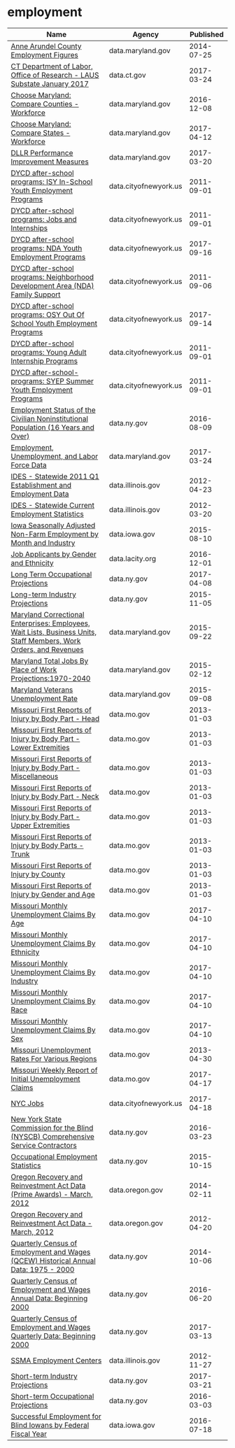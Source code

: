 # employment

Name | Agency | Published
---- | ---- | ---------
[Anne Arundel County Employment Figures](../socrata/8du4-um8y.md) | data.maryland.gov | 2014-07-25
[CT Department of Labor, Office of Research - LAUS Substate January 2017](../socrata/nfe2-aprv.md) | data.ct.gov | 2017-03-24
[Choose Maryland: Compare Counties - Workforce](../socrata/q7q7-usgm.md) | data.maryland.gov | 2016-12-08
[Choose Maryland: Compare States - Workforce](../socrata/5esm-neyf.md) | data.maryland.gov | 2017-04-12
[DLLR Performance Improvement Measures](../socrata/7m66-dvnt.md) | data.maryland.gov | 2017-03-20
[DYCD after-school programs: ISY In-School Youth Employment Programs](../socrata/56u9-ryj4.md) | data.cityofnewyork.us | 2011-09-01
[DYCD after-school programs: Jobs and Internships](../socrata/99br-frp6.md) | data.cityofnewyork.us | 2011-09-01
[DYCD after-school programs: NDA Youth Employment Programs](../socrata/mrxb-9w9v.md) | data.cityofnewyork.us | 2017-09-16
[DYCD after-school programs: Neighborhood Development Area (NDA) Family Support](../socrata/chv4-k4fa.md) | data.cityofnewyork.us | 2011-09-06
[DYCD after-school programs: OSY Out Of School Youth Employment Programs](../socrata/36hn-wea6.md) | data.cityofnewyork.us | 2017-09-14
[DYCD after-school programs: Young Adult Internship Programs](../socrata/73bd-vkmx.md) | data.cityofnewyork.us | 2011-09-01
[DYCD after-school-programs: SYEP Summer Youth Employment Programs](../socrata/q5x3-7piv.md) | data.cityofnewyork.us | 2011-09-01
[Employment Status of the Civilian Noninstitutional Population (16 Years and Over)](../socrata/wkup-gbbg.md) | data.ny.gov | 2016-08-09
[Employment, Unemployment, and Labor Force Data](../socrata/ub9y-b3wy.md) | data.maryland.gov | 2017-03-24
[IDES - Statewide 2011 Q1 Establishment and Employment Data](../socrata/2bv8-yz5z.md) | data.illinois.gov | 2012-04-23
[IDES - Statewide Current Employment Statistics](../socrata/6ep4-6yp4.md) | data.illinois.gov | 2012-03-20
[Iowa Seasonally Adjusted Non-Farm Employment by Month and Industry](../socrata/sxz8-4swt.md) | data.iowa.gov | 2015-08-10
[Job Applicants by Gender and Ethnicity](../socrata/mkf9-fagf.md) | data.lacity.org | 2016-12-01
[Long Term Occupational Projections](../socrata/pqm4-9qqb.md) | data.ny.gov | 2017-04-08
[Long-term Industry Projections](../socrata/b7d6-zygf.md) | data.ny.gov | 2015-11-05
[Maryland Correctional Enterprises: Employees, Wait Lists, Business Units, Staff Members, Work Orders, and Revenues](../socrata/mux9-y6mb.md) | data.maryland.gov | 2015-09-22
[Maryland Total Jobs By Place of Work Projections:1970-2040](../socrata/u5my-pdap.md) | data.maryland.gov | 2015-02-12
[Maryland Veterans Unemployment Rate](../socrata/prxf-ppu5.md) | data.maryland.gov | 2015-09-08
[Missouri First Reports of Injury by Body Part - Head](../socrata/tvgd-f4ks.md) | data.mo.gov | 2013-01-03
[Missouri First Reports of Injury by Body Part - Lower Extremities](../socrata/kadm-zhzb.md) | data.mo.gov | 2013-01-03
[Missouri First Reports of Injury by Body Part - Miscellaneous](../socrata/g5ud-am38.md) | data.mo.gov | 2013-01-03
[Missouri First Reports of Injury by Body Part - Neck](../socrata/v2fi-tjym.md) | data.mo.gov | 2013-01-03
[Missouri First Reports of Injury by Body Part - Upper Extremities](../socrata/r8ne-bg6j.md) | data.mo.gov | 2013-01-03
[Missouri First Reports of Injury by Body Parts - Trunk](../socrata/8gbc-na3a.md) | data.mo.gov | 2013-01-03
[Missouri First Reports of Injury by County](../socrata/p7xr-4mcb.md) | data.mo.gov | 2013-01-03
[Missouri First Reports of Injury by Gender and Age](../socrata/mcuk-295r.md) | data.mo.gov | 2013-01-03
[Missouri Monthly Unemployment Claims By Age](../socrata/5tqh-2x4m.md) | data.mo.gov | 2017-04-10
[Missouri Monthly Unemployment Claims By Ethnicity](../socrata/xm42-6a8n.md) | data.mo.gov | 2017-04-10
[Missouri Monthly Unemployment Claims By Industry](../socrata/cj66-t7xq.md) | data.mo.gov | 2017-04-10
[Missouri Monthly Unemployment Claims By Race](../socrata/cq57-7qrb.md) | data.mo.gov | 2017-04-10
[Missouri Monthly Unemployment Claims By Sex](../socrata/4v5t-4kqk.md) | data.mo.gov | 2017-04-10
[Missouri Unemployment Rates For Various Regions](../socrata/uaxb-77vv.md) | data.mo.gov | 2013-04-30
[Missouri Weekly Report of Initial Unemployment Claims](../socrata/qet9-8yam.md) | data.mo.gov | 2017-04-17
[NYC Jobs](../socrata/kpav-sd4t.md) | data.cityofnewyork.us | 2017-04-18
[New York State Commission for the Blind (NYSCB) Comprehensive Service Contractors](../socrata/gthh-7nri.md) | data.ny.gov | 2016-03-23
[Occupational Employment Statistics](../socrata/gkgz-nw24.md) | data.ny.gov | 2015-10-15
[Oregon Recovery and Reinvestment Act Data (Prime Awards) - March, 2012](../socrata/e6m7-jh27.md) | data.oregon.gov | 2014-02-11
[Oregon Recovery and Reinvestment Act Data - March, 2012](../socrata/q3a9-rf9x.md) | data.oregon.gov | 2012-04-20
[Quarterly Census of Employment and Wages (QCEW) Historical Annual Data: 1975 - 2000](../socrata/ej35-turb.md) | data.ny.gov | 2014-10-06
[Quarterly Census of Employment and Wages Annual Data: Beginning 2000](../socrata/shc7-xcbw.md) | data.ny.gov | 2016-06-20
[Quarterly Census of Employment and Wages Quarterly Data: Beginning 2000](../socrata/cwsm-2ns3.md) | data.ny.gov | 2017-03-13
[SSMA Employment Centers](../socrata/xwzt-wcgs.md) | data.illinois.gov | 2012-11-27
[Short-term Industry Projections](../socrata/mx4v-8962.md) | data.ny.gov | 2017-03-21
[Short-term Occupational Projections](../socrata/dyxu-i752.md) | data.ny.gov | 2016-03-03
[Successful Employment for Blind Iowans by Federal Fiscal Year](../socrata/twt2-zx5z.md) | data.iowa.gov | 2016-07-18

